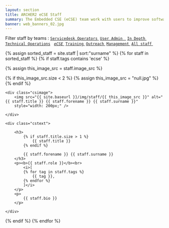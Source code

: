 ```yaml
---
layout: section
title: ARCHER2 eCSE Staff
summary: The Embedded CSE (eCSE) team work with users to improve software on ARCHER2.
banner: web_banners_02.jpg
---
```


Filter staff by teams :  <a href="/about/staff/servicedesk"><code class="highligher-rouge"><nobr>Servicedesk Operators</nobr></code>&nbsp;</a>          <a href="/about/staff/uadmin"><code class="highligher-rouge"><nobr>User Admin </nobr></code>&nbsp;</a>           <a href="/about/staff/indepth"><code class="highligher-rouge"><nobr>In Depth</nobr></code>&nbsp;</a>            <a href="/about/staff/technical"><code class="highligher-rouge"><nobr>Technical Operations</nobr></code></a> &nbsp;          <a href="/about/staff/ecse"><code class="highligher-rouge"><nobr><i>eCSE</i></nobr></code>&nbsp;</a>          <a href="/about/staff/training"><code class="highligher-rouge"><nobr>Training</nobr></code>&nbsp;</a>          <a href="/about/staff/outreach"><code class="highligher-rouge"><nobr>Outreach</nobr></code>&nbsp;</a>          <a href="/about/staff/management"><code class="highligher-rouge"><nobr>Management</nobr></code>&nbsp;</a>          <a href="/about/staff/"><code class="highligher-rouge"><nobr>All staff</nobr></code>&nbsp;</a>  

{% assign sorted_staff = site.staff | sort:"surname" %}
{% for staff in sorted_staff  %}
{% if staff.tags contains 'ecse' %}



{% assign this_image_src = staff.image_src %}

{% if this_image_src.size < 2 %}
	{% assign this_image_src = "null.jpg" %}
{% endif %}


<div class="casestudy">
 
	<div class="csimage">
		<img src="{{ site.baseurl }}/img/staff/{{ this_image_src }}" alt="{{ staff.title }} {{ staff.forename }} {{ staff.surname }}"  
        style="width: 200px;" />

	</div>

	<div class="cstext">

		<h3>
			{% if staff.title.size > 1 %}
			    {{ staff.title }} 
			{% endif %}

            {{ staff.forename }} {{ staff.surname }}
		</h3>
		<p><b>{{ staff.role }}</b><br>
			<i>[
			{% for tag in staff.tags %}
				{{ tag }},
			{% endfor %}
			]</i>
		</p>
		<p>
	        {{ staff.bio }}		 		
		</p>

	</div>



</div>
{% endif %}
{% endfor %}
